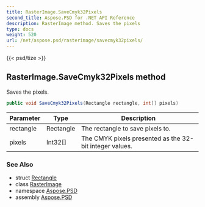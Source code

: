 ```yaml
---
title: RasterImage.SaveCmyk32Pixels
second_title: Aspose.PSD for .NET API Reference
description: RasterImage method. Saves the pixels
type: docs
weight: 520
url: /net/aspose.psd/rasterimage/savecmyk32pixels/
---
```

{{< psd/tize >}}
## RasterImage.SaveCmyk32Pixels method

Saves the pixels.

```csharp
public void SaveCmyk32Pixels(Rectangle rectangle, int[] pixels)
```

| Parameter | Type | Description |
| --- | --- | --- |
| rectangle | Rectangle | The rectangle to save pixels to. |
| pixels | Int32[] | The CMYK pixels presented as the 32-bit integer values. |

### See Also

* struct [Rectangle](../../rectangle/)
* class [RasterImage](../)
* namespace [Aspose.PSD](../../../aspose.psd/)
* assembly [Aspose.PSD](../../../)


